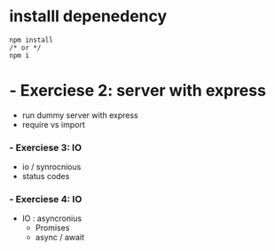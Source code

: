# installl depenedency

    npm install
    /* or */
    npm i

# - Exerciese 2: server with express

- run dummy server with express
- require vs import

### - Exerciese 3: IO

- io / synrocnious
- status codes

### - Exerciese 4: IO

- IO : asyncronius
  - Promises
  - async / await
